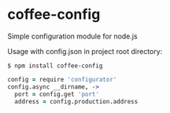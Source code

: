 coffee-config
============

Simple configuration module for node.js

Usage with config.json in project root directory:

`$ npm install coffee-config`
``` coffeescript
config = require 'configurator'
config.async __dirname, ->
  port = config.get 'port'
  address = config.production.address
```
